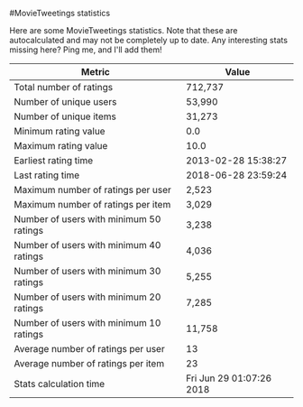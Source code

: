 #MovieTweetings statistics

Here are some MovieTweetings statistics. Note that these are autocalculated and may not be completely up to date. Any interesting stats missing here? Ping me, and I'll add them!

Metric | Value
--- | ---
Total number of ratings                 | 712,737
Number of unique users                  | 53,990
Number of unique items                  | 31,273
Minimum rating value                    | 0.0
Maximum rating value                    | 10.0
Earliest rating time                    | 2013-02-28 15:38:27
Last rating time                        | 2018-06-28 23:59:24
Maximum number of ratings per user      | 2,523
Maximum number of ratings per item      | 3,029
Number of users with minimum 50 ratings | 3,238
Number of users with minimum 40 ratings | 4,036
Number of users with minimum 30 ratings | 5,255
Number of users with minimum 20 ratings | 7,285
Number of users with minimum 10 ratings | 11,758
Average number of ratings per user      | 13
Average number of ratings per item      | 23
Stats calculation time                  | Fri Jun 29 01:07:26 2018

